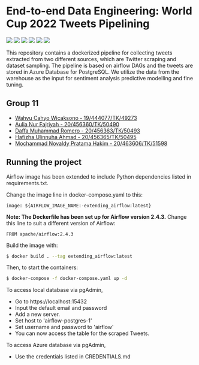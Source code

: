 
# End-to-end Data Engineering: World Cup 2022 Tweets Pipelining

<a> <img src="https://img.shields.io/badge/scikit_learn-F7931E?style=for-the-badge&logo=scikit-learn&logoColor=white"/> </a>
<img src="https://img.shields.io/badge/Python-FFD43B?style=for-the-badge&logo=python&logoColor=blue">
<img src="https://img.shields.io/badge/Kaggle-20BEFF?style=for-the-badge&logo=Kaggle&logoColor=white" />
<img src="https://img.shields.io/badge/Docker-2CA5E0?style=for-the-badge&logo=docker&logoColor=white" />
<img src="https://img.shields.io/badge/microsoft%20azure-0089D6?style=for-the-badge&logo=microsoft-azure&logoColor=white" />
<img src="https://img.shields.io/badge/Airflow-017CEE?style=for-the-badge&logo=Apache%20Airflow&logoColor=white"/>


This repository contains a dockerized pipeline for collecting tweets extracted from two different sources, which are Twitter scraping and dataset sampling. The pipeline is based on airflow DAGs and the tweets are stored in Azure Database for PostgreSQL. We utilize the data from the warehouse as the input for sentiment analysis predictive modelling and fine tuning.

## Group 11

- [Wahyu Cahyo Wicaksono - 19/444077/TK/49273](https://www.github.com/whycw010)
- [Aulia Nur Fajriyah - 20/456360/TK/50490](https://www.github.com/aulianurfajriyah)
- [Daffa Muhammad Romero - 20/456363/TK/50493](https://www.github.com/daffaromero)
- [Hafizha Ulinnuha Ahmad - 20/456365/TK/50495](https://www.github.com/hafizhaua)
- [Mochammad Novaldy Pratama Hakim - 20/463606/TK/51598](https://www.github.com/novaldypratama)

## Running the project

Airflow image has been extended to include Python dependencies listed in requirements.txt.

Change the image line in docker-compose.yaml to this:
```
image: ${AIRFLOW_IMAGE_NAME:-extending_airflow:latest}
```

<b>Note: The Dockerfile has been set up for Airflow version 2.4.3.</b> Change this line to suit a different version of Airflow:
```
FROM apache/airflow:2.4.3 
```

Build the image with:
```bash
$ docker build . --tag extending_airflow:latest
```

Then, to start the containers:
```bash
$ docker-compose -f docker-compose.yaml up -d
```

To access local database via pgAdmin,
- Go to https://localhost:15432
- Input the default email and password
- Add a new server. 
- Set host to 'airflow-postgres-1'
- Set username and password to 'airflow'
- You can now access the table for the scraped Tweets.

To access Azure database via pgAdmin,
- Use the credentials listed in CREDENTIALS.md
